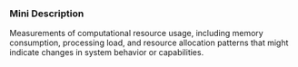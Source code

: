 ### Mini Description

Measurements of computational resource usage, including memory consumption, processing load, and resource allocation patterns that might indicate changes in system behavior or capabilities.
